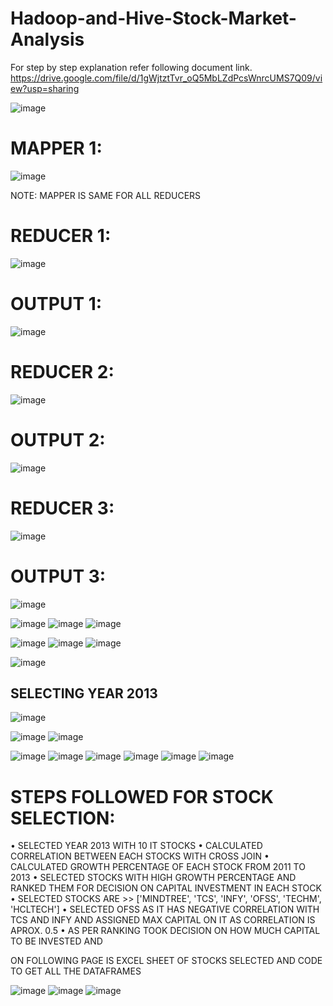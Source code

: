 # Hadoop-and-Hive-Stock-Market-Analysis

For step by step explanation refer following document link.
https://drive.google.com/file/d/1gWjtztTvr_oQ5MbLZdPcsWnrcUMS7Q09/view?usp=sharing


 
![image](https://user-images.githubusercontent.com/50289281/68735548-19c1f980-0604-11ea-8cc5-4518a7c7e56f.png)

# MAPPER 1:
 
![image](https://user-images.githubusercontent.com/50289281/68735558-22b2cb00-0604-11ea-8475-a22e001e2281.png)


NOTE: MAPPER IS SAME FOR ALL REDUCERS 

# REDUCER 1: 
![image](https://user-images.githubusercontent.com/50289281/68735572-2ba39c80-0604-11ea-9acf-f9adcdcbe7fc.png)

# OUTPUT 1:
 
![image](https://user-images.githubusercontent.com/50289281/68735577-2e9e8d00-0604-11ea-9707-db630de6b70c.png)

# REDUCER 2:
 
![image](https://user-images.githubusercontent.com/50289281/68735583-33634100-0604-11ea-9bd6-837ca31b359e.png)

# OUTPUT 2:
 
![image](https://user-images.githubusercontent.com/50289281/68735591-365e3180-0604-11ea-8189-4e4a6ff0f3d3.png)

# REDUCER 3:
 
![image](https://user-images.githubusercontent.com/50289281/68735595-3a8a4f00-0604-11ea-9d81-73a1143c62e6.png)

# OUTPUT 3:

![image](https://user-images.githubusercontent.com/50289281/68735601-3ceca900-0604-11ea-8de9-5dc7cc595149.png)

 

![image](https://user-images.githubusercontent.com/50289281/68735616-4a099800-0604-11ea-82b1-52a9f888dd96.png)
![image](https://user-images.githubusercontent.com/50289281/68735620-4bd35b80-0604-11ea-8650-486652d7d929.png)
![image](https://user-images.githubusercontent.com/50289281/68735625-4f66e280-0604-11ea-9e3e-bb74e88da447.png)

![image](https://user-images.githubusercontent.com/50289281/68735635-568df080-0604-11ea-8356-c3cfbbc1c4ee.png)
![image](https://user-images.githubusercontent.com/50289281/68735638-5857b400-0604-11ea-88af-d4d537faac64.png)
![image](https://user-images.githubusercontent.com/50289281/68735642-5b52a480-0604-11ea-85d0-12dffdbf06f2.png)


![image](https://user-images.githubusercontent.com/50289281/68735646-60175880-0604-11ea-849f-98a9baa91d14.png)

## SELECTING YEAR 2013

![image](https://user-images.githubusercontent.com/50289281/68735658-6a395700-0604-11ea-81ad-8d3aef986fec.png)

![image](https://user-images.githubusercontent.com/50289281/68735661-6d344780-0604-11ea-8588-47f0d7319c7d.png)
![image](https://user-images.githubusercontent.com/50289281/68735668-702f3800-0604-11ea-85e8-8801a20bf8a0.png)

![image](https://user-images.githubusercontent.com/50289281/68735678-76251900-0604-11ea-8bd0-6322ef9c04c5.png)
![image](https://user-images.githubusercontent.com/50289281/68735681-77eedc80-0604-11ea-9853-099438a6b8fe.png)
![image](https://user-images.githubusercontent.com/50289281/68735689-7ae9cd00-0604-11ea-9af1-18034f864dda.png)
![image](https://user-images.githubusercontent.com/50289281/68735696-7cb39080-0604-11ea-80d1-f6981585e2c0.png)
![image](https://user-images.githubusercontent.com/50289281/68735702-7f15ea80-0604-11ea-8f37-22e2cad11800.png)
![image](https://user-images.githubusercontent.com/50289281/68735705-81784480-0604-11ea-859b-3a7d4a8e3637.png)

 

# STEPS FOLLOWED FOR STOCK SELECTION:

•	SELECTED YEAR 2013 WITH 10 IT STOCKS
•	CALCULATED CORRELATION BETWEEN EACH STOCKS WITH CROSS JOIN 
•	CALCULATED GROWTH PERCENTAGE OF EACH STOCK FROM 2011 TO 2013
•	SELECTED STOCKS WITH HIGH GROWTH PERCENTAGE AND RANKED THEM FOR DECISION ON CAPITAL INVESTMENT IN EACH STOCK
•	SELECTED STOCKS ARE  >>  ['MINDTREE', 'TCS', 'INFY', 'OFSS', 'TECHM', 'HCLTECH']
•	SELECTED OFSS AS IT HAS NEGATIVE CORRELATION WITH TCS AND INFY AND ASSIGNED MAX CAPITAL ON IT AS CORRELATION IS APROX. 0.5
•	AS PER RANKING TOOK DECISION ON HOW MUCH CAPITAL TO BE INVESTED AND 

ON FOLLOWING PAGE IS EXCEL SHEET OF STOCKS SELECTED AND CODE TO GET ALL THE DATAFRAMES 

![image](https://user-images.githubusercontent.com/50289281/68735772-aec4f280-0604-11ea-9e2e-ea0e2d1681f7.png)
![image](https://user-images.githubusercontent.com/50289281/68735774-b08eb600-0604-11ea-8f9b-a276910cba17.png)
![image](https://user-images.githubusercontent.com/50289281/68735784-bbe1e180-0604-11ea-8db2-3707e178665a.png)


